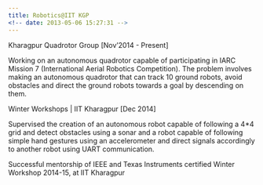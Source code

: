 ```yaml
---
title: Robotics@IIT KGP
<!-- date: 2013-05-06 15:27:31 -->
---
```




Kharagpur Quadrotor Group	         [Nov’2014 - Present]

Working on an autonomous quadrotor capable of participating in IARC Mission 7 (International Aerial Robotics Competition). The problem involves making an autonomous quadrotor that can track 10 ground robots, avoid obstacles and direct the ground robots towards a goal by descending on them.

Winter Workshops | IIT Kharagpur	          [Dec 2014]

Supervised the creation of an autonomous robot capable of following a 4*4 grid and detect obstacles using a sonar and a robot capable of following simple hand gestures using an accelerometer and direct signals accordingly to another robot using UART communication.

Successful mentorship of IEEE and Texas Instruments certified Winter Workshop 2014-15, at IIT Kharagpur
